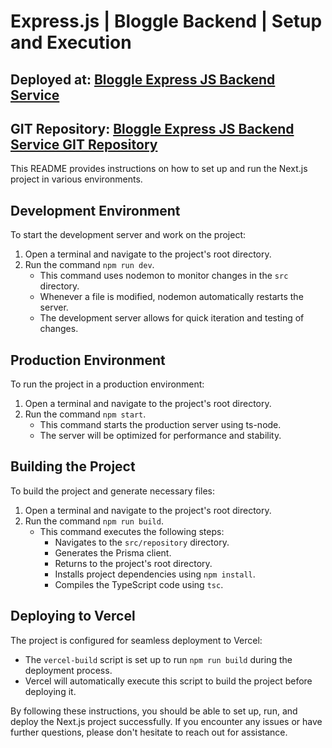 
# Express.js | Bloggle Backend | Setup and Execution

## Deployed at: [Bloggle Express JS Backend Service](https://bloggle-kljc.vercel.app/api/home)
## GIT Repository: [Bloggle Express JS Backend Service GIT Repository](https://github.com/vipulappdirect/bloggle-backend)

This README provides instructions on how to set up and run the Next.js project in various environments.

## Development Environment

To start the development server and work on the project:

1. Open a terminal and navigate to the project's root directory.
2. Run the command `npm run dev`.
    - This command uses nodemon to monitor changes in the `src` directory.
    - Whenever a file is modified, nodemon automatically restarts the server.
    - The development server allows for quick iteration and testing of changes.

## Production Environment

To run the project in a production environment:

1. Open a terminal and navigate to the project's root directory.
2. Run the command `npm start`.
    - This command starts the production server using ts-node.
    - The server will be optimized for performance and stability.

## Building the Project

To build the project and generate necessary files:

1. Open a terminal and navigate to the project's root directory.
2. Run the command `npm run build`.
    - This command executes the following steps:
        - Navigates to the `src/repository` directory.
        - Generates the Prisma client.
        - Returns to the project's root directory.
        - Installs project dependencies using `npm install`.
        - Compiles the TypeScript code using `tsc`.

## Deploying to Vercel

The project is configured for seamless deployment to Vercel:

- The `vercel-build` script is set up to run `npm run build` during the deployment process.
- Vercel will automatically execute this script to build the project before deploying it.

By following these instructions, you should be able to set up, run, and deploy the Next.js project successfully. If you encounter any issues or have further questions, please don't hesitate to reach out for assistance.